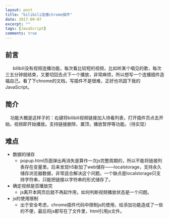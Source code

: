 ```yaml
---
layout: post
title: "bilibili连播chrome插件"
date: 2017-09-07
excerpt: ""
tags: [JavaScript]
comments: true
---
```


## 前言

&nbsp; &nbsp;  &nbsp; bilibili没有视频连播功能，每次看比较短的视频，比如听某个唱见的歌，每次三五分钟就结束，又要切回去点下一个播放，非常麻烦，所以想写一个连播插件造福自己。看了下chrome的文档，写插件不是很难，正好也巩固下我的JavaScript。

## 简介

 &nbsp;  &nbsp; 功能大概是这样子的：右键将bilibili视频链接加入待看列表，打开插件页点击开始，视频即开始播放。支持链接删除、置顶，播放暂停等功能。（待实现）

## 难点

* 数据的储存
  + popup.html页面弹出再消失是算作一次js完整周期的，所以不能将链接列表存在变量里。后来发现h5新加了web储存——localstorage，支持永久储存浏览器数据，非常适合解决这个问题。一个缺点是localstorage只支持字符串，只能把链接以字符串的形式储存了。
* 确定视频是否播放完
  + js离开本网页后就不再起作用，如何判断视频播放状态是一个问题。
* js的使用限制
  + 出于安全考虑，chrome插件代码中限制js的使用，给添加功能造成了一些的不便，最后将js都写在了文件里，html引用js文件。